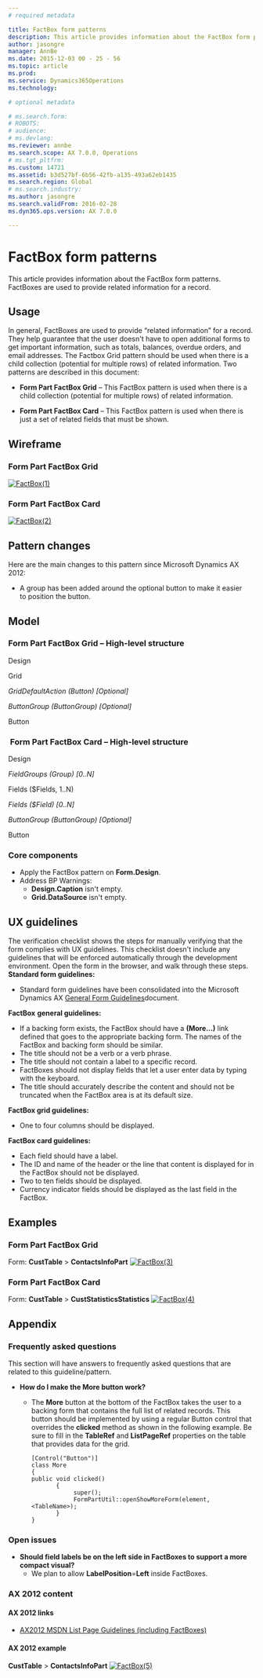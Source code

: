 ```yaml
---
# required metadata

title: FactBox form patterns
description: This article provides information about the FactBox form patterns. FactBoxes are used to provide related information for a record.
author: jasongre
manager: AnnBe
ms.date: 2015-12-03 00 - 25 - 56
ms.topic: article
ms.prod: 
ms.service: Dynamics365Operations
ms.technology: 

# optional metadata

# ms.search.form: 
# ROBOTS: 
# audience: 
# ms.devlang: 
ms.reviewer: annbe
ms.search.scope: AX 7.0.0, Operations
# ms.tgt_pltfrm: 
ms.custom: 14721
ms.assetid: b3d527bf-6b56-42fb-a135-493a62eb1435
ms.search.region: Global
# ms.search.industry: 
ms.author: jasongre
ms.search.validFrom: 2016-02-28
ms.dyn365.ops.version: AX 7.0.0

---
```


# FactBox form patterns

This article provides information about the FactBox form patterns. FactBoxes are used to provide related information for a record.

Usage
-----

In general, FactBoxes are used to provide “related information” for a record. They help guarantee that the user doesn't have to open additional forms to get important information, such as totals, balances, overdue orders, and email addresses. The Factbox Grid pattern should be used when there is a child collection (potential for multiple rows) of related information. Two patterns are described in this document:

-   **Form Part FactBox Grid** – This FactBox pattern is used when there is a child collection (potential for multiple rows) of related information.

<!-- -->

-   **Form Part FactBox Card** – This FactBox pattern is used when there is just a set of related fields that must be shown.

## Wireframe
### Form Part FactBox Grid

[![FactBox(1)](./media/factbox1.png)](./media/factbox1.png)

### Form Part FactBox Card

[![FactBox(2)](./media/factbox2.png)](./media/factbox2.png)

## Pattern changes
Here are the main changes to this pattern since Microsoft Dynamics AX 2012:

-   A group has been added around the optional button to make it easier to position the button.

## Model
### Form Part FactBox Grid – High-level structure

Design

Grid

*GridDefaultAction (Button) \[Optional\]*

*ButtonGroup (ButtonGroup) \[Optional\]*

Button

###  Form Part FactBox Card – High-level structure

Design

*FieldGroups (Group) \[0..N\]*

Fields ($Fields, 1..N)

*Fields ($Field) \[0..N\]*

*ButtonGroup (ButtonGroup) \[Optional\]*

Button

### Core components

-   Apply the FactBox pattern on **Form.Design**.
-   Address BP Warnings:
    -   **Design.Caption** isn't empty.
    -   **Grid.DataSource** isn't empty.

## UX guidelines
The verification checklist shows the steps for manually verifying that the form complies with UX guidelines. This checklist doesn't include any guidelines that will be enforced automatically through the development environment. Open the form in the browser, and walk through these steps. **Standard form guidelines:**

-   Standard form guidelines have been consolidated into the Microsoft Dynamics AX [General Form Guidelines](general-form-guidelines.md)document.

**FactBox** **general guidelines:**

-   If a backing form exists, the FactBox should have a **(More…)** link defined that goes to the appropriate backing form. The names of the FactBox and backing form should be similar.
-   The title should not be a verb or a verb phrase.
-   The title should not contain a label to a specific record.
-   FactBoxes should not display fields that let a user enter data by typing with the keyboard.
-   The title should accurately describe the content and should not be truncated when the FactBox area is at its default size.

**FactBox grid guidelines:**

-   One to four columns should be displayed.

**FactBox card guidelines:**

-   Each field should have a label.
-   The ID and name of the header or the line that content is displayed for in the FactBox should not be displayed.
-   Two to ten fields should be displayed.
-   Currency indicator fields should be displayed as the last field in the FactBox.

## Examples
### Form Part FactBox Grid

Form: **CustTable** &gt; **ContactsInfoPart** [![FactBox(3)](./media/factbox3.png)](./media/factbox3.png)

### Form Part FactBox Card

Form: **CustTable** &gt; **CustStatisticsStatistics** [![FactBox(4)](./media/factbox4.png)](./media/factbox4.png)

## Appendix
### Frequently asked questions

This section will have answers to frequently asked questions that are related to this guideline/pattern.

-   **How do I make the More button work?**
    -   The **More** button at the bottom of the FactBox takes the user to a backing form that contains the full list of related records. This button should be implemented by using a regular Button control that overrides the **clicked** method as shown in the following example. Be sure to fill in the **TableRef** and **ListPageRef** properties on the table that provides data for the grid.

            [Control("Button")]
            class More
            {
            public void clicked()
                   {    
                        super();  
                        FormPartUtil::openShowMoreForm(element, <TableName>);     
                   }
            }

### Open issues

-   **Should field labels be on the left side in FactBoxes to support a more compact visual?**
    -   We plan to allow **LabelPosition**=**Left** inside FactBoxes.

### AX 2012 content

#### AX 2012 links

-   [AX2012 MSDN List Page Guidelines (including FactBoxes)](http://msdn.microsoft.com/EN-US/library/gg853328.aspx)

#### AX 2012 example

**CustTable** &gt; **ContactsInfoPart** [![FactBox(5)](./media/factbox5.png)](./media/factbox5.png)

